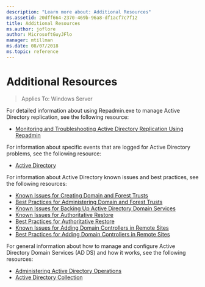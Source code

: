```yaml
---
description: "Learn more about: Additional Resources"
ms.assetid: 20dff664-2370-469b-96a8-df1acf7c7f12
title: Additional Resources
ms.author: joflore
author: MicrosoftGuyJFlo
manager: mtillman
ms.date: 08/07/2018
ms.topic: reference
---
```

# Additional Resources

>Applies To: Windows Server

For detailed information about using Repadmin.exe to manage Active Directory replication, see the following resource:

- [Monitoring and Troubleshooting Active Directory Replication Using Repadmin](https://go.microsoft.com/fwlink/?LinkId=122830)

For information about specific events that are logged for Active Directory problems, see the following resource:

- [Active Directory](https://go.microsoft.com/fwlink/?LinkId=122877)

For information about Active Directory known issues and best practices, see the following resources:

- [Known Issues for Creating Domain and Forest Trusts](https://go.microsoft.com/fwlink/?LinkId=128784)
- [Best Practices for Administering Domain and Forest Trusts](https://go.microsoft.com/fwlink/?LinkId=128785)
- [Known Issues for Backing Up Active Directory Domain Services](https://go.microsoft.com/fwlink/?LinkId=128793)
- [Known Issues for Authoritative Restore](https://go.microsoft.com/fwlink/?LinkId=128788)
- [Best Practices for Authoritative Restore](https://go.microsoft.com/fwlink/?LinkId=128791)
- [Known Issues for Adding Domain Controllers in Remote Sites](https://go.microsoft.com/fwlink/?LinkId=128794)
- [Best Practices for Adding Domain Controllers in Remote Sites](https://go.microsoft.com/fwlink/?LinkId=128796)

For general information about how to manage and configure Active Directory Domain Services (AD DS) and how it works, see the following resources:

- [Administering Active Directory Operations](https://go.microsoft.com/fwlink/?LinkId=128798)
- [Active Directory Collection](https://go.microsoft.com/fwlink/?LinkId=34157)
